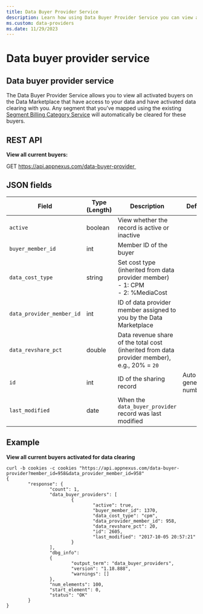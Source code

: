 ```yaml
---
title: Data Buyer Provider Service
description: Learn how using Data Buyer Provider Service you can view all activated buyers on the Data Marketplace that have access to your data and have activated data clearing with you.    
ms.custom: data-providers
ms.date: 11/29/2023
---
```



# Data buyer provider service

## Data buyer provider service

The Data Buyer Provider Service allows you to view all activated buyers
on the Data Marketplace that have access to your data and have activated
data clearing with you. Any segment that you’ve mapped using the
existing [Segment Billing Category Service](segment-billing-category-service.md) will
automatically be cleared for these buyers.  
  
## REST API

**View all current buyers:**

GET https://api.appnexus.com/data-buyer-provider 

## JSON fields

| Field                   | Type (Length) | Description                                                                                | Default               |
|-------------------------|---------------|--------------------------------------------------------------------------------------------|-----------------------|
| `active`                  | boolean       | View whether the record is active or inactive                                              |                       |
| `buyer_member_id`         | int           | Member ID of the buyer                                                                     |                       |
| `data_cost_type`          | string        | Set cost type (inherited from data provider member) <br> - 1: CPM  <br> - 2: %MediaCost                   |                       |
| `data_provider_member_id` | int           | ID of data provider member assigned to you by the Data Marketplace                         |                       |
| `data_revshare_pct`       | double        | Data revenue share of the total cost (inherited from data provider member), e.g., 20% = `20` |                       |
| `id`                      | int           | ID of the sharing record                                                                   | Auto-generated number |
| `last_modified`           | date          | When the `data_buyer_provider` record was last modified                                      |                       |

## Example

**View all current buyers activated for data clearing**

``` 
curl -b cookies -c cookies "https://api.appnexus.com/data-buyer-provider?member_id=958&data_provider_member_id=958"
{
        "response": {
                "count": 1,
                "data_buyer_providers": [
                        {
                                "active": true,
                                "buyer_member_id": 1370,
                                "data_cost_type": "cpm",
                                "data_provider_member_id": 958,
                                "data_revshare_pct": 20,
                                "id": 2605,
                                "last_modified": "2017-10-05 20:57:21"
                        }
                ],
                "dbg_info":
                {
                        "output_term": "data_buyer_providers",
                        "version": "1.18.888",
                        "warnings": []
                },
                "num_elements": 100,
                "start_element": 0,
                "status": "OK"
        }
}
```
